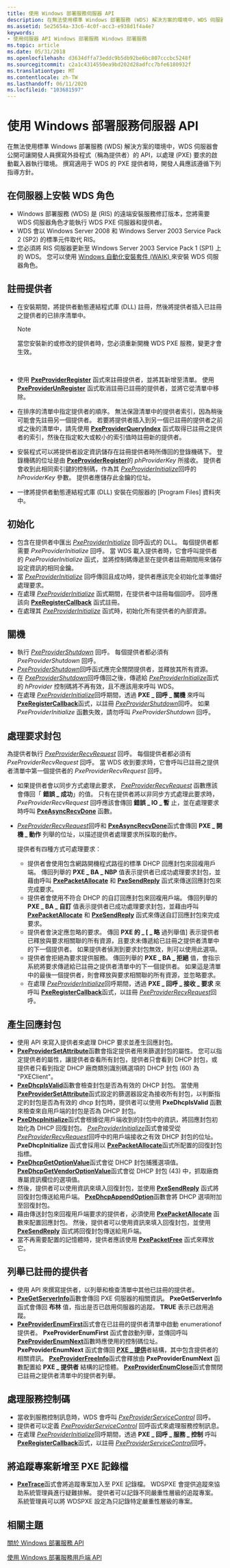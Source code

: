 ```yaml
---
title: 使用 Windows 部署服務伺服器 API
description: 在無法使用標準 Windows 部署服務 (WDS) 解決方案的環境中，WDS 伺服器會公開可讓開發人員撰寫外掛程式（稱為提供者）的 API，以處理 (PXE) 要求的啟動載入器執行環境。
ms.assetid: 5e25654a-33c6-4c0f-acc3-e938d1f4a4e7
keywords:
- 使用伺服器 API Windows 部署服務 Windows 部署服務
ms.topic: article
ms.date: 05/31/2018
ms.openlocfilehash: d3634dffa73eddc9b5db92be6bc807cccbc5248f
ms.sourcegitcommit: c2a1c4314550ea9bd202d28adfcc7bfe6180932f
ms.translationtype: MT
ms.contentlocale: zh-TW
ms.lasthandoff: 06/11/2020
ms.locfileid: "103681597"
---
```

# <a name="using-the-windows-deployment-services-server-api"></a>使用 Windows 部署服務伺服器 API

在無法使用標準 Windows 部署服務 (WDS) 解決方案的環境中，WDS 伺服器會公開可讓開發人員撰寫外掛程式（稱為提供者）的 API，以處理 (PXE) 要求的啟動載入器執行環境。 撰寫適用于 WDS 的 PXE 提供者時，開發人員應該遵循下列指導方針。

## <a name="install-the-wds-role-on-the-server"></a>在伺服器上安裝 WDS 角色

-   Windows 部署服務 (WDS) 是 (RIS) 的遠端安裝服務修訂版本，您將需要 WDS 伺服器角色才能執行 WDS PXE 伺服器和提供者。
-   WDS 會以 Windows Server 2008 和 Windows Server 2003 Service Pack 2 (SP2) 的標準元件取代 RIS。
-   您必須將 RIS 伺服器更新至 Windows Server 2003 Service Pack 1 (SP1) 上的 WDS。 您可以使用 [Windows 自動化安裝套件 (WAIK) ](https://www.microsoft.com/download/details.aspx?id=10333)來安裝 WDS 伺服器角色。

## <a name="register-providers"></a>註冊提供者

-   在安裝期間，將提供者動態連結程式庫 (DLL) 註冊，然後將提供者插入已註冊之提供者的已排序清單中。
    > [!Note]  
    > 當您安裝新的或修改的提供者時，您必須重新開機 WDS PXE 服務，變更才會生效。

     

-   使用 [**PxeProviderRegister**](/windows/win32/api/WdsPxe/nf-wdspxe-pxeproviderregister) 函式來註冊提供者，並將其新增至清單。 使用 [**PxeProviderUnRegister**](/windows/win32/api/WdsPxe/nf-wdspxe-pxeproviderunregister) 函式取消註冊已註冊的提供者，並將它從清單中移除。
-   在排序的清單中指定提供者的順序。 無法保證清單中的提供者索引，因為稍後可能會先註冊另一個提供者。 若要將提供者插入到另一個已註冊的提供者之前或之後的清單中，請先使用 [**PxeProviderQueryIndex**](/windows/win32/api/WdsPxe/nf-wdspxe-pxeproviderqueryindex) 函式取得已註冊之提供者的索引，然後在指定較大或較小的索引值時註冊新的提供者。
-   安裝程式可以將提供者設定資訊儲存在註冊提供者時所傳回的登錄機碼下。 登錄機碼的位址是由 [**PxeProviderRegister**](/windows/win32/api/WdsPxe/nf-wdspxe-pxeproviderregister)的 *phProviderKey* 所接收。 提供者會收到此相同索引鍵的控制碼，作為其 [*PxeProviderInitialize*](pxeproviderinitialize.md)回呼的 *hProviderKey* 參數。 提供者應儲存此金鑰的位址。
-   一律將提供者動態連結程式庫 (DLL) 安裝在伺服器的 [Program Files] 資料夾中。

## <a name="initialize"></a>初始化

-   包含在提供者中匯出 [*PxeProviderInitialize*](pxeproviderinitialize.md) 回呼函式的 DLL。 每個提供者都需要 *PxeProviderInitialize* 回呼。 當 WDS 載入提供者時，它會呼叫提供者的 *PxeProviderInitialize* 函式，並將控制碼傳遞至在提供者註冊期間用來儲存設定資訊的相同金鑰。
-   當 [*PxeProviderInitialize*](pxeproviderinitialize.md) 回呼傳回且成功時，提供者應該完全初始化並準備好處理要求。
-   在處理 [*PxeProviderInitialize*](pxeproviderinitialize.md) 函式期間，在提供者中註冊每個回呼。 回呼應該向 [**PxeRegisterCallback**](/windows/win32/api/WdsPxe/nf-wdspxe-pxeregistercallback) 函式註冊。
-   在處理其 [*PxeProviderInitialize*](pxeproviderinitialize.md) 函式時，初始化所有提供者的內部資源。

## <a name="shutdown"></a>關機

-   執行 [*PxeProviderShutdown*](pxeprovidershutdown.md) 回呼。 每個提供者都必須有 *PxeProviderShutdown* 回呼。
-   [*PxeProviderShutdown*](pxeprovidershutdown.md)回呼函式應完全關閉提供者，並釋放其所有資源。
-   在 [*PxeProviderShutdown*](pxeprovidershutdown.md)回呼傳回之後，傳遞給 [*PxeProviderInitialize*](pxeproviderinitialize.md)函式的 *hProvider* 控制碼將不再有效，且不應該用來呼叫 WDS。
-   在處理 [*PxeProviderInitialize*](pxeproviderinitialize.md)回呼期間，透過 **PXE \_ 回呼 \_ 關機** 來呼叫 [**PxeRegisterCallback**](/windows/win32/api/WdsPxe/nf-wdspxe-pxeregistercallback)函式，以註冊 [*PxeProviderShutdown*](pxeprovidershutdown.md)回呼。 如果 *PxeProviderInitialize* 函數失敗，請勿呼叫 *PxeProviderShutdown* 回呼。

## <a name="handle-request-packet"></a>處理要求封包

為提供者執行 [*PxeProviderRecvRequest*](pxeproviderrecvrequest.md) 回呼。 每個提供者都必須有 *PxeProviderRecvRequest* 回呼。 當 WDS 收到要求時，它會呼叫已註冊之提供者清單中第一個提供者的 *PxeProviderRecvRequest* 回呼。

-   如果提供者會以同步方式處理此要求， [*PxeProviderRecvRequest*](pxeproviderrecvrequest.md) 函數應該會傳回「 **錯誤 \_ 成功**」的值。 只有在提供者將以非同步方式處理此要求時， *PxeProviderRecvRequest* 回呼應該會傳回 **錯誤 \_ IO \_ 暫** 止，並在處理要求時呼叫 [**PxeAsyncRecvDone**](/windows/win32/api/WdsPxe/nf-wdspxe-pxeasyncrecvdone) 函數。
-   [*PxeProviderRecvRequest*](pxeproviderrecvrequest.md)回呼和 [**PxeAsyncRecvDone**](/windows/win32/api/WdsPxe/nf-wdspxe-pxeasyncrecvdone)函式會傳回 **PXE \_ 開機 \_ 動作** 列舉的位址，以描述提供者處理要求所採取的動作。

    提供者有四種方式可處理要求：

    -   提供者會使用包含網路開機程式路徑的標準 DHCP 回應封包來回複用戶端。 傳回列舉的 **PXE \_ BA \_ NBP** 值表示提供者已成功處理要求封包，並藉由呼叫 [**PxePacketAllocate**](/windows/win32/api/WdsPxe/nf-wdspxe-pxepacketallocate) 和 [**PxeSendReply**](/windows/win32/api/WdsPxe/nf-wdspxe-pxesendreply) 函式來傳送回應封包來完成要求。
    -   提供者會使用不符合 DHCP 的自訂回應封包來回複用戶端。 傳回列舉的 **PXE \_ BA \_ 自訂** 值表示提供者已成功處理要求封包，並藉由呼叫 [**PxePacketAllocate**](/windows/win32/api/WdsPxe/nf-wdspxe-pxepacketallocate) 和 [**PxeSendReply**](/windows/win32/api/WdsPxe/nf-wdspxe-pxesendreply) 函式來傳送自訂回應封包來完成要求。
    -   提供者會決定應忽略的要求。 傳回 **PXE 的 \_ [ \_ 略** 過列舉值] 表示提供者已釋放與要求相關聯的所有資源，且要求未傳遞給已註冊之提供者清單中的下一個提供者。 如果提供者偵測到要求封包無效，則可以使用此選項。
    -   提供者會拒絕為要求提供服務。 傳回列舉的 **PXE \_ BA \_ 拒絕** 值，會指示系統將要求傳遞給已註冊之提供者清單中的下一個提供者。 如果這是清單中的最後一個提供者，則會釋放與要求相關聯的所有資源，並忽略要求。
    -   在處理 [*PxeProviderInitialize*](pxeproviderinitialize.md)回呼期間，透過 **PXE \_ 回呼 \_ 接收 \_ 要求** 來呼叫 [**PxeRegisterCallback**](/windows/win32/api/WdsPxe/nf-wdspxe-pxeregistercallback)函式，以註冊 [*PxeProviderRecvRequest*](pxeproviderrecvrequest.md)回呼。

## <a name="generate-response-packet"></a>產生回應封包

-   使用 API 來寫入提供者來處理 DHCP 要求並產生回應封包。
-   [**PxeProviderSetAttribute**](/windows/win32/api/WdsPxe/nf-wdspxe-pxeprovidersetattribute)函數會指定提供者用來篩選封包的屬性。 您可以指定提供者的屬性，讓提供者查看所有封包，提供者只會看到 DHCP 封包，或提供者只看到指定 DHCP 廠商類別識別碼選項的 DHCP 封包 (60) 為 "PXEClient"。
-   [**PxeDhcpIsValid**](/windows/win32/api/WdsPxe/nf-wdspxe-pxedhcpisvalid)函數會檢查封包是否為有效的 DHCP 封包。 當使用 [**PxeProviderSetAttribute**](/windows/win32/api/WdsPxe/nf-wdspxe-pxeprovidersetattribute)函式設定的篩選器設定為接收所有封包，以判斷指定的封包是否為有效的 dhcp 封包時，提供者可以使用 **PxeDhcpIsValid** 函數來檢查來自用戶端的封包是否為 DHCP 封包。
-   [**PxeDhcpInitialize**](/windows/win32/api/WdsPxe/nf-wdspxe-pxedhcpinitialize)函式會根據從用戶端收到的封包中的資訊，將回應封包初始化為 DHCP 回復封包。 [*PxeProviderInitialize*](pxeproviderinitialize.md)函式會接受從 [*PxeProviderRecvRequest*](pxeproviderrecvrequest.md)回呼中的用戶端接收之有效 DHCP 封包的位址。 **PxeDhcpInitialize** 函式會採用以 [**PxePacketAllocate**](/windows/win32/api/WdsPxe/nf-wdspxe-pxepacketallocate)函式所配置的回復封包指標。
-   [**PxeDhcpGetOptionValue**](/windows/win32/api/WdsPxe/nf-wdspxe-pxedhcpgetoptionvalue)函式會從 DHCP 封包捕獲選項值。 [**PxeDhcpGetVendorOptionValue**](/windows/win32/api/WdsPxe/nf-wdspxe-pxedhcpgetvendoroptionvalue)函式會從 DHCP 封包 (43) 中，抓取廠商專屬資訊欄位的選項值。
-   然後，提供者可以使用資訊來填入回復封包，並使用 [**PxeSendReply**](/windows/win32/api/WdsPxe/nf-wdspxe-pxesendreply) 函式將回復封包傳送給用戶端。 [**PxeDhcpAppendOption**](/windows/win32/api/WdsPxe/nf-wdspxe-pxedhcpappendoption)函數會將 DHCP 選項附加至回復封包。
-   藉由傳送封包來回複用戶端要求的提供者，必須使用 [**PxePacketAllocate**](/windows/win32/api/WdsPxe/nf-wdspxe-pxepacketallocate) 函數來配置回應封包。 然後，提供者可以使用資訊來填入回復封包，並使用 [**PxeSendReply**](/windows/win32/api/WdsPxe/nf-wdspxe-pxesendreply) 函式將回復封包傳送給用戶端。
-   當不再需要配置的記憶體時，提供者應該使用 [**PxePacketFree**](/windows/win32/api/WdsPxe/nf-wdspxe-pxepacketfree) 函式來釋放它。

## <a name="enumerate-registered-providers"></a>列舉已註冊的提供者

-   使用 API 來撰寫提供者，以列舉和檢查清單中其他已註冊的提供者。
-   [**PxeGetServerInfo**](/windows/win32/api/WdsPxe/nf-wdspxe-pxegetserverinfo)函數會傳回 PXE 伺服器的相關資訊。 **PxeGetServerInfo** 函式會傳回 **布林** 值，指出是否已啟用伺服器的追蹤。 **TRUE** 表示已啟用追蹤。
-   [**PxeProviderEnumFirst**](/windows/win32/api/WdsPxe/nf-wdspxe-pxeproviderenumfirst)函式會在已註冊的提供者清單中啟動 enumerationof 提供者。 **PxeProviderEnumFirst** 函式會啟動列舉，並傳回呼叫 [**PxeProviderEnumNext**](/windows/win32/api/WdsPxe/nf-wdspxe-pxeproviderenumnext)函數時應使用的控制碼位址。 **PxeProviderEnumNext** 函式會傳回 [**PXE \_ 提供**](/windows/win32/api/wdspxe/ns-wdspxe-pxe_provider)者結構，其中包含提供者的相關資訊。 [**PxeProviderFreeInfo**](/windows/win32/api/WdsPxe/nf-wdspxe-pxeproviderfreeinfo)函式會釋放由 **PxeProviderEnumNext** 函數配置給 **PXE \_ 提供者** 結構的記憶體。 [**PxeProviderEnumClose**](/windows/win32/api/WdsPxe/nf-wdspxe-pxeproviderenumclose)函式會關閉已註冊之提供者清單中的提供者列舉。

## <a name="handle-service-control-codes"></a>處理服務控制碼

-   當收到服務控制訊息時，WDS 會呼叫 [*PxeProviderServiceControl*](pxeproviderservicecontrol.md) 回呼。
-   提供者可以定義 [*PxeProviderServiceControl*](pxeproviderservicecontrol.md) 回呼函式來處理服務控制訊息。
-   在處理 [*PxeProviderInitialize*](pxeproviderinitialize.md)回呼期間，透過 **PXE \_ 回呼 \_ 服務 \_ 控制** 呼叫 [**PxeRegisterCallback**](/windows/win32/api/WdsPxe/nf-wdspxe-pxeregistercallback)函式，以註冊 [*PxeProviderServiceControl*](pxeproviderservicecontrol.md)回呼。

## <a name="add-trace-entries-to-pxe-log"></a>將追蹤專案新增至 PXE 記錄檔

-   [**PxeTrace**](/windows/win32/api/WdsPxe/nf-wdspxe-pxetrace)函式會將追蹤專案加入至 PXE 記錄檔。 WDSPXE 會提供追蹤來協助系統管理員進行疑難排解。 提供者可以記錄不同嚴重性層級的追蹤專案。 系統管理員可以將 WDSPXE 設定為只記錄特定嚴重性層級的專案。

## <a name="related-topics"></a>相關主題

<dl> <dt>

[關於 Windows 部署服務 API](about-the-windows-deployment-services-api.md)
</dt> <dt>

[使用 Windows 部署服務用戶端 API](using-the-windows-deployment-services-client-api.md)
</dt> </dl>

 

 




